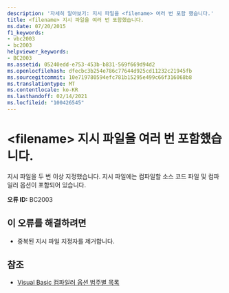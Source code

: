 ```yaml
---
description: '자세히 알아보기: 지시 파일을 <filename> 여러 번 포함 했습니다.'
title: <filename> 지시 파일을 여러 번 포함했습니다.
ms.date: 07/20/2015
f1_keywords:
- vbc2003
- bc2003
helpviewer_keywords:
- BC2003
ms.assetid: 05240edd-e753-453b-b831-569f669d94d2
ms.openlocfilehash: dfecbc3b254e786c77644d925cd11232c21945fb
ms.sourcegitcommit: 10e719780594efc781b15295e499c66f316068b8
ms.translationtype: MT
ms.contentlocale: ko-KR
ms.lasthandoff: 02/14/2021
ms.locfileid: "100426545"
---
```

# <a name="response-file-filename-included-multiple-times"></a>\<filename> 지시 파일을 여러 번 포함했습니다.

지시 파일을 두 번 이상 지정했습니다. 지시 파일에는 컴파일할 소스 코드 파일 및 컴파일러 옵션이 포함되어 있습니다.  
  
 **오류 ID:** BC2003  
  
## <a name="to-correct-this-error"></a>이 오류를 해결하려면  
  
- 중복된 지시 파일 지정자를 제거합니다.  
  
## <a name="see-also"></a>참조

- [Visual Basic 컴파일러 옵션 범주별 목록](../reference/command-line-compiler/compiler-options-listed-by-category.md)
